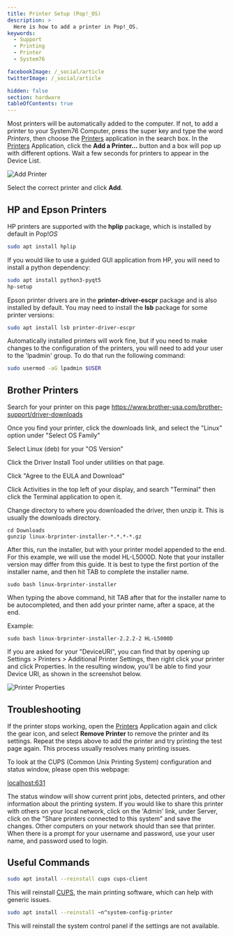 ```yaml
---
title: Printer Setup (Pop!_OS)
description: >
  Here is how to add a printer in Pop!_OS.
keywords:
  - Support
  - Printing
  - Printer
  - System76

facebookImage: /_social/article
twitterImage: /_social/article

hidden: false
section: hardware
tableOfContents: true
---
```


Most printers will be automatically added to the computer.  If not, to add a printer to your System76 Computer, press the super key and type the word *Printers*, then choose the <u>Printers</u> application in the search box. In the <u>Printers</u> Application, click the **Add a Printer...** button and a box will pop up with different options. Wait a few seconds for printers to appear in the Device List.

![Add Printer](/images/add-a-printer-pop/printer-settings.png)

Select the correct printer and click **Add**.

## HP and Epson Printers

HP printers are supported with the **hplip** package, which is installed by default in Pop!_OS_

```bash
sudo apt install hplip
```

If you would like to use a guided GUI application from HP, you will need to install a python dependency:

```bash
sudo apt install python3-pyqt5
hp-setup
```

Epson printer drivers are in the **printer-driver-escpr** package and is also installed by default. You may need to install the **lsb** package for some printer versions:

```bash
sudo apt install lsb printer-driver-escpr
```

Automatically installed printers will work fine, but if you need to make changes to the configuration of the printers, you will need to add your user to the 'lpadmin' group. To do that run the following command:

```bash
sudo usermod -aG lpadmin $USER
```

## Brother Printers

Search for your printer on this page <https://www.brother-usa.com/brother-support/driver-downloads>

Once you find your printer, click the downloads link, and select the "Linux" option under "Select OS Family"

Select Linux (deb) for your "OS Version"

Click the Driver Install Tool under utilities on that page.

Click "Agree to the EULA and Download"

Click Activities in the top left of your display, and search "Terminal" then click the Terminal application to open it.

Change directory to where you downloaded the driver, then unzip it. This is usually the downloads directory.

```
cd Downloads
gunzip linux-brprinter-installer-*.*.*-*.gz
```

After this, run the installer, but with your printer model appended to the end. For this example, we will use the model HL-L5000D.
Note that your installer version may differ from this guide. It is best to type the first portion of the installer name, and then hit TAB to complete the installer name.

```
sudo bash linux-brprinter-installer
```

When typing the above command, hit TAB after that for the installer name to be autocompleted, and then add your printer name, after a space, at the end.

Example:

`sudo bash linux-brprinter-installer-2.2.2-2 HL-L5000D`

If you are asked for your "DeviceURI", you can find that by opening up Settings > Printers > Additional Printer Settings, then right click your printer and click Properties. In the resulting window, you'll be able to find your Device URI, as shown in the screenshot below.

![Printer Properties](/images/add-a-printer-pop/printerprops.png)

## Troubleshooting

If the printer stops working, open the <u>Printers</u> Application again and click the gear icon, and select **Remove Printer** to remove the printer and its settings. Repeat the steps above to add the printer and try printing the test page again. This process usually resolves many printing issues.

To look at the CUPS (Common Unix Printing System) configuration and status window, please open this webpage:

[localhost:631](http://localhost:631)

The status window will show current print jobs, detected printers, and other information about the printing system. If you would like to share this printer with others on your local network, click on the 'Admin' link, under Server, click on the "Share printers connected to this system" and save the changes. Other computers on your network should than see that printer. When there is a prompt for your username and password, use your user name, and password used to login.

## Useful Commands

```bash
sudo apt install --reinstall cups cups-client
```

This will reinstall <u>CUPS</u>, the main printing software, which can help with generic issues.

```bash
sudo apt install --reinstall ~n^system-config-printer
```

This will reinstall the system control panel if the settings are not available.

